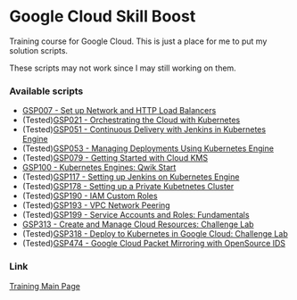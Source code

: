 # Google Cloud Skill Boost

Training course for Google Cloud. This is just a place for me to put my solution scripts.

These scripts may not work since I may still working on them.

### Available scripts
* [GSP007 - Set up Network and HTTP Load Balancers](GSP0xx/GSP007-SetUpNetworkAndHTTPLoadBalancers.sh)
* (Tested)[GSP021 - Orchestrating the Cloud with Kubernetes](GSP0xx/GSP021-OrchestratingTheCloudWithKubernetes.sh)
* (Tested)[GSP051 - Continuous Delivery with Jenkins in Kubernetes Engine](GSP0xx/GSP051-ContinuousDeliveryWithJenkinsInKubernetesEngine.sh)
* (Tested)[GSP053 - Managing Deployments Using Kubernetes Engine](GSP0xx/GSP053-ManagingDeploymentsUsingKubernetesEngine.sh)
* (Tested)[GSP079 - Getting Started with Cloud KMS](GSP0xx/GSP079-GettingStartedWithCloudKMS.sh)
* [GSP100 - Kubernetes Engines: Qwik Start](GSP1xx/GSP100-KubernetesEngines_QwikStart.sh)
* (Tested)[GSP117 - Setting up Jenkins on Kubernetes Engine](GSP1xx/GSP117-SettingUpJenkinsOnKubernetesEngine.sh)
* (Tested)[GSP178 - Setting up a Private Kubetnetes Cluster](GSP1xx/GSP178-SettingUpAPrivateKubernetesCluster.sh)
* (Tested)[GSP190 - IAM Custom Roles](GSP1xx/GSP190-IAMCustomRoles.sh)
* (Tested)[GSP193 - VPC Network Peering](GSP1xx/GSP193-VPCNetworkPeering.sh)
* (Tested)[GSP199 - Service Accounts and Roles: Fundamentals](GSP1xx/GSP199-ServiceAccountsAndRoles_Fundamentals.sh)
* [GSP313 - Create and Manage Cloud Resources: Challenge Lab](GSP3xx/GSP313-CreateAndManageCloudResources_ChallengeLab.sh)
* (Tested)[GSP318 - Deploy to Kubernetes in Google Cloud: Challenge Lab](GSP3xx/GSP318-DeployToKubernetesInGoogleCloud_ChallengeLab.sh)
* (Tested)[GSP474 - Google Cloud Packet Mirroring with OpenSource IDS](GSP4xx/GSP474-GoogleCloudPacketMirroringWithOpenSourceIDS.sh)

### Link
[Training Main Page](https://www.cloudskillsboost.google/)

